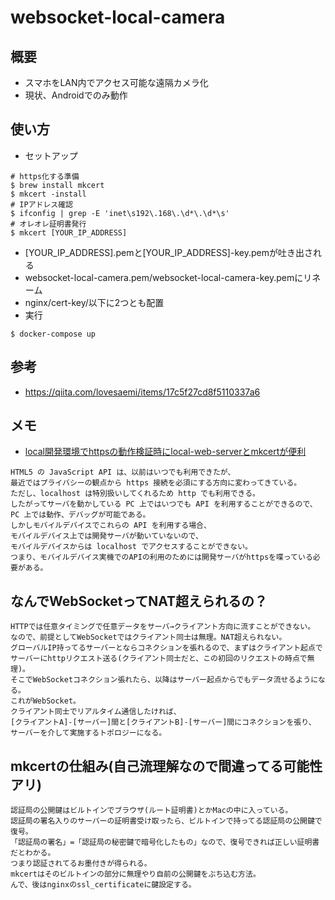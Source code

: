 # websocket-local-camera
## 概要
- スマホをLAN内でアクセス可能な遠隔カメラ化
- 現状、Androidでのみ動作
## 使い方
- セットアップ
```
# https化する準備
$ brew install mkcert
$ mkcert -install
# IPアドレス確認
$ ifconfig | grep -E 'inet\s192\.168\.\d*\.\d*\s'
# オレオレ証明書発行
$ mkcert [YOUR_IP_ADDRESS]
```
- [YOUR_IP_ADDRESS].pemと[YOUR_IP_ADDRESS]-key.pemが吐き出される
- websocket-local-camera.pem/websocket-local-camera-key.pemにリネーム
- nginx/cert-key/以下に2つとも配置
- 実行
```
$ docker-compose up
```
## 参考
- https://qiita.com/lovesaemi/items/17c5f27cd8f5110337a6
## メモ
- [local開発環境でhttpsの動作検証時にlocal-web-serverとmkcertが便利](http://aligach.net/diary/20190330.html)
```
HTML5 の JavaScript API は、以前はいつでも利用できたが、
最近ではプライバシーの観点から https 接続を必須にする方向に変わってきている。
ただし、localhost は特別扱いしてくれるため http でも利用できる。
したがってサーバを動かしている PC 上ではいつでも API を利用することができるので、
PC 上では動作、デバッグが可能である。
しかしモバイルデバイスでこれらの API を利用する場合、
モバイルデバイス上では開発サーバが動いていないので、
モバイルデバイスからは localhost でアクセスすることができない。
つまり、モバイルデバイス実機でのAPIの利用のためには開発サーバがhttpsを喋っている必要がある。
```
## なんでWebSocketってNAT超えられるの？
```
HTTPでは任意タイミングで任意データをサーバ→クライアント方向に流すことができない。
なので、前提としてWebSocketではクライアント同士は無理。NAT超えられない。
グローバルIP持ってるサーバーとならコネクションを張れるので、まずはクライアント起点で
サーバーにhttpリクエスト送る(クライアント同士だと、この初回のリクエストの時点で無理)。
そこでWebSocketコネクション張れたら、以降はサーバー起点からでもデータ流せるようになる。
これがWebSocket。
クライアント同士でリアルタイム通信したければ、
[クライアントA]-[サーバー]間と[クライアントB]-[サーバー]間にコネクションを張り、
サーバーを介して実施するトポロジーになる。
```
## mkcertの仕組み(自己流理解なので間違ってる可能性アリ)
```
認証局の公開鍵はビルトインでブラウザ(ルート証明書)とかMacの中に入っている。
認証局の署名入りのサーバーの証明書受け取ったら、ビルトインで持ってる認証局の公開鍵で復号。
「認証局の署名」=「認証局の秘密鍵で暗号化したもの」なので、復号できれば正しい証明書だとわかる。
つまり認証されてるお墨付きが得られる。
mkcertはそのビルトインの部分に無理やり自前の公開鍵をぶち込む方法。
んで、後はnginxのssl_certificateに鍵設定する。
```
